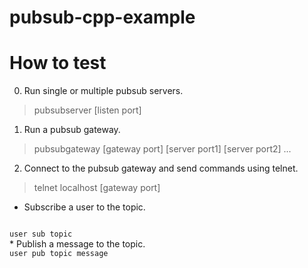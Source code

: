 # pubsub-cpp-example

How to test
===
0. Run single or multiple pubsub servers.
> pubsubserver [listen port]

1. Run a pubsub gateway.
> pubsubgateway [gateway port] [server port1] [server port2] ...

2. Connect to the pubsub gateway and send commands using telnet.
> telnet localhost [gateway port]

* Subscribe a user to the topic.
<code>
user sub topic
</code>
* Publish a message to the topic.
<code>
user pub topic message
</code>
